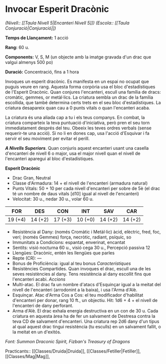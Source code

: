 # Invocar Esperit Dracònic

*(Nivell:: [[Taula Nivell 5|Encanteri Nivell 5]]) (Escola:: [[Taula Conjuració|Conjuració]])*

**Temps de Llançament:** 1 acció

**Rang:** 60 u.

**Components:** V, S, M (un objecte amb la imatge gravada d'un drac que valgui almenys 500 po)

**Duració:** Concentració, fins a 1 hora

Invoques un esperit dracònic. Es manifesta en un espai no ocupat que puguis veure en rang. Aquesta forma corpòria usa el bloc d'estadístiques de l'Esperit Dracònic. Quan conjures l'encanteri, escull una família de dracs: cromàtic, gemmes, or metàl·lics. La criatura sembla un drac de la família escollida, que també determina certs trets en el seu bloc d'estadístiques. La criatura desapareix quan cau a 0 punts vitals o quan l'encanteri acaba.

La criatura és una aliada cap a tu i els teus companys. En combat, la criatura comparteix la teva puntuació d'iniciativa, però pren el seu torn immediatament després del teu. Obeeix les teves ordres verbals (sense requerir-te una acció). Si no li en dones cap, usa l'acció d'Esquivar i fa servir el seu moviment per evitar el perill.

***A Nivells Superiors***. Quan conjuris aquest encanteri usant una casella d'encanteri de nivell 6 o major, usa el major nivell quan el nivell de l'encanteri aparegui al bloc d'estadístiques.


**Esperit Dracònic**
- Drac Gran, Neutral
- Classe d'Armadura: 14 + el nivell de l'encanteri (armadura natural)
- Punts Vitals: 50 + 10 per cada nivell d'encanteri per sobre de 5è (el drac té un nombre de daus vitals [d10] igual al nivell de l'encanteri)
- Velocitat: 30 u., nedar 30 u., volar 60 u.

| FOR | DES | CON | INT | SAV | CAR |
| ---- | ---- | ---- | ---- | ---- | ---- |
| 19 (+4) | 14 (+2) | 17 (+3) | 10 (+0) | 14 (+2) | 14 (+2) |
- Resistència al Dany: (només Cromàtic i Metàl·lic) àcid, elèctric, fred, foc, verí; (només Gemmes) força, necròtic, radiant, psíquic, so
- Immunitats a Condicions: espantat, enverinat, encantat
- Sentits: visió nocturna 60 u., visió cega 30 u., Percepció passiva 12
- Llengües: Dracònic, entén les llengües que parles
- Repte (CR): —
- Bonus de Proficiència: igual al teu bonus
*Característiques*
- Resistències Compartides. Quan invoques el drac, escull una de les seves resistències al dany. Tens resistència al dany escollit fins que l'encanteri acabi.
*Accions*
- Multi-atac. El drac fa un nombre d'atacs d'Esquinçar igual a la meitat del nivell de l'encanteri (arrodonint a la baixa), i usa l'Arma d'Alè.
- Esquinçar. Atac d'Arma Cos a Cos: el teu modificador d'habilitat d'encanteri per donar, rang 10 ft., un objectiu. Hit: 1d6 + 4 + el nivell de l'encanteri de dany perforant.
- Arma d'Alè. El drac exhala energia destructiva en un con de 30 u. Cada criatura en aquesta àrea ha de fer un salvament de Destresa contra la teva CD de salvament d'encanteri. Una criatura rep 2d6 dany d'un tipus al qual aquest drac tingui resistència (tu esculls) en un salvament fallit, o la meitat en un d'exitós.


*Font: Summon Draconic Spirit, Fizban's Treasury of Dragons*

Practicants:: [[Classes/Druida|Druida]], [[Classes/Fetiller|Fetiller]], [[Classes/Mag|Mag]],